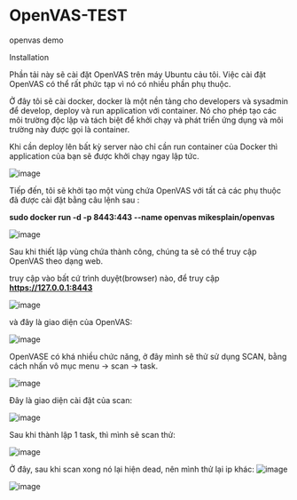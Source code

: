 # OpenVAS-TEST
openvas demo

Installation

Phần tải này sẽ cài đặt OpenVAS trên máy Ubuntu cảu tôi. Việc cài đặt OpenVAS có thể rất phức tạp vì nó có nhiều phần phụ thuộc. 

Ở đây tôi sẽ cài docker, docker là một nền tảng cho developers và sysadmin để develop, deploy và run application với container. Nó cho phép tạo các môi trường độc lập và tách biệt để khởi chạy và phát triển ứng dụng và môi trường này được gọi là container.

Khi cần deploy lên bất kỳ server nào chỉ cần run container của Docker thì application của bạn sẽ được khởi chạy ngay lập tức.

![image](https://github.com/user-attachments/assets/2b04bc7e-1fe3-4237-93a9-aa439be8974d)

Tiếp đến, tôi sẽ khởi tạo một vùng chứa OpenVAS với tất cả các phụ thuộc đã được cài đặt bằng câu lệnh sau : 

**sudo docker run -d -p 8443:443 --name openvas mikesplain/openvas**

![image](https://github.com/user-attachments/assets/876ecb0f-b212-4199-9637-fed9696438cb)

Sau khi thiết lập vùng chứa thành công, chúng ta sẽ có thể truy cập OpenVAS theo dạng web.

truy cập vào bất cứ trình duyệt(browser) nào, để truy cập **https://127.0.0.1:8443**

![image](https://github.com/user-attachments/assets/2414c021-2c62-468a-b473-324ecf294bd0)


và đây là giao diện của OpenVAS:

![image](https://github.com/user-attachments/assets/f7c565bb-2229-4f7a-8735-b611bcdff61d)

OpenVASE có khá nhiều chức năng, ở đây mình sẽ thử sử dụng SCAN, bằng cách nhấn vô mục menu -> scan -> task.

![image](https://github.com/user-attachments/assets/05687c83-2e58-40de-a520-61cea1532e73)

Đây là giao diện cài đặt của scan:

![image](https://github.com/user-attachments/assets/53b059e7-5e55-4d2a-bf99-e9884f51d964)

Sau khi thành lập 1 task, thì mình sẽ scan thử: 

![image](https://github.com/user-attachments/assets/4f7c83a2-e317-4adf-a79b-4b63be83608f)

Ở đây, sau khi scan xong nó lại hiện dead, nên mình thử lại ip khác:
![image](https://github.com/user-attachments/assets/196a838f-b0d5-4ce2-83df-fd81356c4e77)

![image](https://github.com/user-attachments/assets/0cb29ddb-c2f7-4bfc-963c-b0653981ee48)


